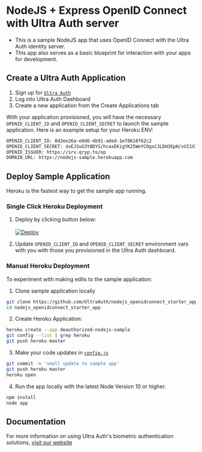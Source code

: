 # NodeJS + Express OpenID Connect with Ultra Auth server

- This is a sample NodeJS app that uses OpenID Connect with the Ultra Auth identity server.
- This app also serves as a basic blueprint for interaction with your apps for development.  

## Create a Ultra Auth Application

1. Sign up for [`Ultra Auth`](https://www.ultraauth.com/users/sign_up)
2. Log into Ultra Auth Dashboard
3. Create a new application from the Create Applications tab

With your application provisioned, you will have the necessary `OPENID_CLIENT_ID` and `OPENID_CLIENT_SECRET` to launch the sample application. Here is an example setup for your Heroku ENV:

```sh
OPENID_CLIENT_ID: 0d2ee26a-e0d6-4b91-aded-1ef0618f62c2 
OPENID_CLIENT_SECRET: dvEJSuG3Y8DYS/hcaxEKigYK25WeYCOgxCJLDH3EpH/vUI1X1hzSErDlNfLID9aP  
OPENID_ISSUER: https://srv.qryp.to/op
DOMAIN_URL: https://nodejs-sample.herokuapp.com
```

## Deploy Sample Application

Heroku is the fastest way to get the sample app running.

### Single Click Heroku Deployment

1. Deploy by clicking button below:<br/><br/>[![Deploy](https://www.herokucdn.com/deploy/button.svg)](https://heroku.com/deploy?template=https://github.com/UltraAuth/nodejs_openidconnect_starter_app)

2. Update `OPENID_CLIENT_ID` and `OPENID_CLIENT_SECRET` environment vars with you with those you provisioned in the Ultra Auth dashboard.

### Manual Heroku Deployment

To experiment with making edits to the sample application:

1. Clone sample application locally

```sh
git clone https://github.com/UltraAuth/nodejs_openidconnect_starter_app
cd nodejs_openidconnect_starter_app
```

2. Create Heroku Application:

```sh
heroku create --app deauthorized-nodejs-sample
git config --list | grep heroku
git push heroku master
```

3. Make your code updates in [`config.js`](https://github.com/UltraAuth/nodejs_openidconnect_starter_app/blob/master/config.js)

```sh
git commit -m 'small update to sample app'
git push heroku master
heroku open
```

4. Run the app locally with the latest Node Version 10 or higher.

```sh
npm install
node app
```

## Documentation

For more information on using Ultra Auth's biometric authentication solutions, [visit our website](https://www.ultraauth.com)
